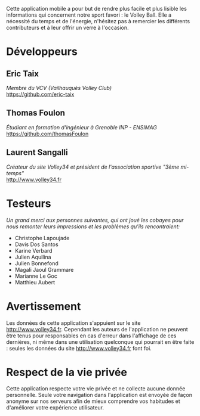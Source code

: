 
Cette application mobile a pour but de rendre plus facile et plus lisible les informations qui concernent notre sport
favori : le Volley Ball. Elle a nécessité du temps et de l'énergie, n'hésitez pas à remercier les différents contributeurs
et à leur offrir un verre à l'occasion.

# Développeurs

## Eric Taix

_Membre du VCV (Vailhauquès Volley Club)_  
https://github.com/eric-taix

## Thomas Foulon

_Étudiant en formation d'ingénieur à Grenoble INP - ENSIMAG_  
https://github.com/thomasFoulon

## Laurent Sangalli

_Créateur du site Volley34 et président de l'association sportive "3ème mi-temps"_  
http://www.volley34.fr


# Testeurs

_Un grand merci aux personnes suivantes, qui ont joué les cobayes pour nous remonter leurs impressions et les problèmes qu'ils rencontraient:_


* Christophe Lapoujade
* Davis Dos Santos
* Karine Verbard
* Julien Aquilina
* Julien Bonnefond
* Magali Jaoul Grammare
* Marianne Le Goc
* Matthieu Aubert




# Avertissement

Les données de cette application s'appuient sur le site http://www.volley34.fr. Cependant les auteurs de l'application
ne peuvent être tenus pour responsables en cas d'erreur dans l'affichage de ces dernières, ni même dans une utilisation quelconque
qui pourrait en être faite : seules les données du site http://www.volley34.fr
font foi.

# Respect de la vie privée

Cette application respecte votre vie privée et ne collecte aucune donnée personnelle. Seule votre navigation dans l'application
est envoyée de façon anonyme sur nos serveurs afin de mieux comprendre vos habitudes et d'améliorer votre expérience utilisateur.